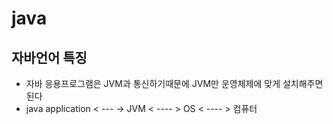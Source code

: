 # java

## 자바언어 특징

- 자바 응용프로그램은 JVM과 통신하기때문에 JVM만 운영체제에 맞게 설치해주면 된다
- java application < --- ->  JVM  < ---- > OS  < ----  > 컴퓨터